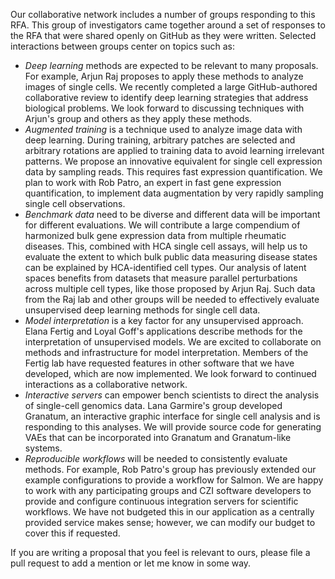 Our collaborative network includes a number of groups responding to this RFA. This group of investigators came together around a set of responses to the RFA that were shared openly on GitHub as they were written. Selected interactions between groups center on topics such as:

* _Deep learning_ methods are expected to be relevant to many proposals. For example, Arjun Raj proposes to apply these methods to analyze images of single cells. We recently completed a large GitHub-authored collaborative review to identify deep learning strategies that address biological problems. We look forward to discussing techniques with Arjun's group and others as they apply these methods.
* _Augmented training_ is a technique used to analyze image data with deep learning. During training, arbitrary patches are selected and arbitrary rotations are applied to training data to avoid learning irrelevant patterns. We propose an innovative equivalent for single cell expression data by sampling reads. This requires fast expression quantification. We plan to work with Rob Patro, an expert in fast gene expression quantification, to implement data augmentation by very rapidly sampling single cell observations.
* _Benchmark data_ need to be diverse and different data will be important for different evaluations. We will contribute a large compendium of harmonized bulk gene expression data from multiple rheumatic diseases. This, combined with HCA single cell assays, will help us to evaluate the extent to which bulk public data measuring disease states can be explained by HCA-identified cell types. Our analysis of latent spaces benefits from datasets that measure parallel perturbations across multiple cell types, like those proposed by Arjun Raj. Such data from the Raj lab and other groups will be needed to effectively evaluate unsupervised deep learning methods for single cell data.
* _Model interpretation_ is a key factor for any unsupervised approach. Elana Fertig and Loyal Goff's applications describe methods for the interpretation of unsupervised models. We are excited to collaborate on methods and infrastructure for model interpretation. Members of the Fertig lab have requested features in other software that we have developed, which are now implemented. We look forward to continued interactions as a collaborative network.
* _Interactive servers_ can empower bench scientists to direct the analysis of single-cell genomics data. Lana Garmire's group developed Granatum, an interactive graphic interface for single cell analysis and is responding to this analyses. We will provide source code for generating VAEs that can be incorporated into Granatum and Granatum-like systems.
* _Reproducible workflows_ will be needed to consistently evaluate methods. For example, Rob Patro's group has previously extended our example configurations to provide a workflow for Salmon. We are happy to work with any participating groups and CZI software developers to provide and configure continuous integration servers for scientific workflows. We have not budgeted this in our application as a centrally provided service makes sense; however, we can modify our budget to cover this if requested.

If you are writing a proposal that you feel is relevant to ours, please file a pull request to add a mention or let me know in some way.
